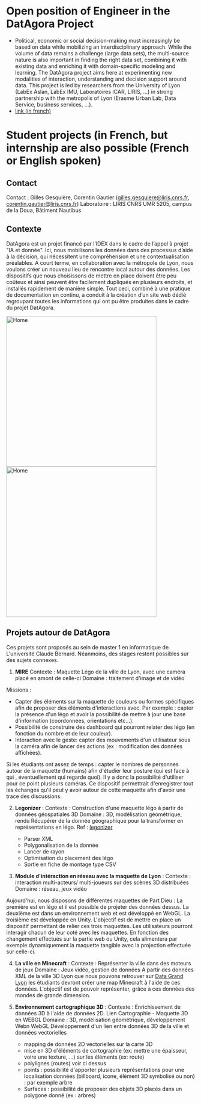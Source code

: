 # Open position of Engineer in the DatAgora Project
  * Political, economic or social decision-making must increasingly be based on data while mobilizing an interdisciplinary approach. While the volume of data remains a challenge (large data sets), the multi-source nature is also important in finding the right data set, combining it with existing data and enriching it with domain-specific modeling and learning. The DatAgora project aims here at experimenting new modalities of interaction, understanding and decision support around data. This project is led by researchers from the University of Lyon (LabEx Aslan, LabEx IMU, Laboratoires ICAR, LIRIS, ...) in strong partnership with the metropolis of Lyon (Erasme Urban Lab, Data Service, business services, ...).
  * [link (in french)](UCBL_DatAgora_Profil_IGE_v4.pdf)

# Student projects (in French, but internship are also possible (French or English spoken)

## Contact
Contact : Gilles Gesquière, Corentin Gautier (gilles.gesquiere@liris.cnrs.fr, corentin.gautier@liris.cnrs.fr)
Laboratoire : LIRIS CNRS UMR 5205, campus de la Doua, Bâtiment Nautibus

## Contexte
DatAgora est un projet financé par l’IDEX dans le cadre de l’appel à projet "IA et donnée". Ici, nous mobilisons les données dans des processus d’aide à la décision, qui nécessitent une compréhension et une contextualisation préalables. A court terme, en collaboration avec la métropole de Lyon, nous voulons créer un nouveau lieu de rencontre local autour des données. Les dispositifs que nous choisissons de mettre en place doivent être peu coûteux et ainsi peuvent être facilement dupliqués en plusieurs endroits, et installés rapidement de manière simple. Tout ceci, combiné à une pratique de documentation en continu, a conduit à la création d’un site web dédié regroupant toutes les informations qui ont pu être produites dans le cadre du projet DatAgora.

<p float="left">
<img src="/PartDieuModel/Model1.jpg" alt="Home" width="400"/>
<img src="/PartDieuModel/Model2.jpg" alt="Home" width="400"/>
</p>

## Projets autour de DatAgora
Ces projets sont proposés au sein de master 1 en informatique de L'université Claude Bernard. Néanmoins, des stages restent possibles sur des sujets connexes. 

1.  **MIRE** 
Contexte : Maquette Légo de la ville de Lyon, avec une caméra placé en amont de celle-ci
Domaine : traitement d'image et de vidéo

Missions : 
   * Capter des éléments sur la maquette de couleurs ou formes spécifiques afin de proposer des éléments d'interactions avec. 
Par exemple : capter la présence d'un légo et avoir la possibilité de mettre à jour une base d'information (coordonnées, orientations etc...). 
   * Possibilité de construire des dashboard qui pourront relater des légo (en fonction du nombre et de leur couleur).
   * Interaction avec le geste: capter des mouvements d'un utilisateur sous la caméra afin de lancer des actions (ex : modification des données affichées).

Si les étudiants ont assez de temps : capter le nombres de personnes autour de la maquette (humains) afin d'étudier leur posture (qui est face à qui , éventuellement qui regarde quoi). Il y a donc la possibilité d'utiliser pour ce point plusieurs caméras. Ce dispositif permettrait d'enregistrer tout les échanges qu'il peut y avoir autour de cette maquette afin d'avoir une trace des discussions.

2. **Legonizer** :
Contexte : Construction d'une maquette légo à partir de données géospatiales 3D
Domaine : 3D, modélisation géométrique, rendu 
Récupérer de la donnée géographique pour la transformer en représentations en légo. 
Ref : [legonizer](https://github.com/VCityTeam/UD-Legonizer)
    * Parser XML
    * Polygonalisation de la donnée
    * Lancer de rayon
    * Optimisation du placement des légo
    * Sortie en fiche de montage type CSV

3. **Module d'intéraction en réseau avec la maquette de Lyon** :
Contexte : interaction multi-acteurs/ multi-joueurs sur des scènes 3D distribuées
Domaine : réseau, jeux vidéo

Aujourd'hui, nous disposons de différentes maquettes de Part Dieu : La première est en légo et il est possible de projeter des données dessus. La deuxième est dans un environnement web et est développé en WebGL. La troisième est développée en Unity. L'objectif est de mettre en place un dispositif permettant de relier ces trois maquettes. Les utilisateurs pourront interagir chacun de leur coté avec les maquettes. En fonction des changement effectués sur la partie web ou Unity, cela alimentera par exemple dynamiquement la maquette tangible avec la projection effectuée sur celle-ci. 

4. **La ville en Minecraft** :
Contexte : Représenter la ville dans des moteurs de jeux
Domaine : Jeux vidéo, gestion de données
A partir des données XML de la ville 3D Lyon que nous pouvons retrouver sur [Data Grand Lyon](https://data.grandlyon.com/) les étudiants devront créer une map Minecraft à l'aide de ces données. L'objectif est de pouvoir représenter, grâce à ces données des mondes de grande dimension.


5. **Environnement cartographique 3D** :
Contexte : Enrichissement de données 3D à l'aide de données 2D. Lien Cartographie - Maquette 3D en WEBGL
Domaine : 3D, modélisation géométrique, développement Webn WebGL
Développement d'un lien entre données 3D de la ville et données vectorielles
   * mapping de données 2D vectorielles sur la carte 3D
   * mise en 3D d'éléments de cartographie (ex: mettre une épaisseur, voire une texture, ...) sur les éléments (ex: route)
   * polylignes (routes) voir ci dessus
   * points : possibilité d'apporter plusieurs représentations pour une localisation données (billboard, icone, élément 3D symbolisé ou non) : par exemple arbre
   * Surfaces : possibilité de proposer des objets 3D placés dans un polygone donné (ex : arbres)






